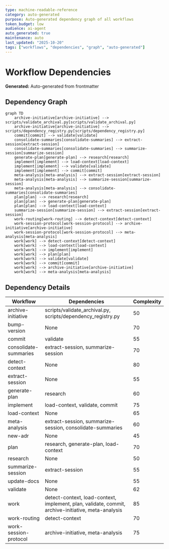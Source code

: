 ```yaml
---
type: machine-readable-reference
category: auto-generated
purpose: Auto-generated dependency graph of all workflows
token_budget: low
audience: ai-agent
auto_generated: true
maintenance: auto
last_updated: "2025-10-20"
tags: ["workflows", "dependencies", "graph", "auto-generated"]
---
```


# Workflow Dependencies

**Generated:** Auto-generated from frontmatter

## Dependency Graph

```mermaid
graph TD
    archive-initiative[archive-initiative] --> scripts/validate_archival.py[scripts/validate_archival.py]
    archive-initiative[archive-initiative] --> scripts/dependency_registry.py[scripts/dependency_registry.py]
    commit[commit] --> validate[validate]
    consolidate-summaries[consolidate-summaries] --> extract-session[extract-session]
    consolidate-summaries[consolidate-summaries] --> summarize-session[summarize-session]
    generate-plan[generate-plan] --> research[research]
    implement[implement] --> load-context[load-context]
    implement[implement] --> validate[validate]
    implement[implement] --> commit[commit]
    meta-analysis[meta-analysis] --> extract-session[extract-session]
    meta-analysis[meta-analysis] --> summarize-session[summarize-session]
    meta-analysis[meta-analysis] --> consolidate-summaries[consolidate-summaries]
    plan[plan] --> research[research]
    plan[plan] --> generate-plan[generate-plan]
    plan[plan] --> load-context[load-context]
    summarize-session[summarize-session] --> extract-session[extract-session]
    work-routing[work-routing] --> detect-context[detect-context]
    work-session-protocol[work-session-protocol] --> archive-initiative[archive-initiative]
    work-session-protocol[work-session-protocol] --> meta-analysis[meta-analysis]
    work[work] --> detect-context[detect-context]
    work[work] --> load-context[load-context]
    work[work] --> implement[implement]
    work[work] --> plan[plan]
    work[work] --> validate[validate]
    work[work] --> commit[commit]
    work[work] --> archive-initiative[archive-initiative]
    work[work] --> meta-analysis[meta-analysis]
```

## Dependency Details

| Workflow | Dependencies | Complexity |
|----------|--------------|------------|
| archive-initiative | scripts/validate_archival.py, scripts/dependency_registry.py | 50 |
| bump-version | None | 70 |
| commit | validate | 55 |
| consolidate-summaries | extract-session, summarize-session | 70 |
| detect-context | None | 80 |
| extract-session | None | 55 |
| generate-plan | research | 60 |
| implement | load-context, validate, commit | 75 |
| load-context | None | 65 |
| meta-analysis | extract-session, summarize-session, consolidate-summaries | 60 |
| new-adr | None | 45 |
| plan | research, generate-plan, load-context | 70 |
| research | None | 50 |
| summarize-session | extract-session | 55 |
| update-docs | None | 55 |
| validate | None | 62 |
| work | detect-context, load-context, implement, plan, validate, commit, archive-initiative, meta-analysis | 85 |
| work-routing | detect-context | 70 |
| work-session-protocol | archive-initiative, meta-analysis | 75 |
